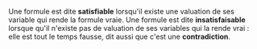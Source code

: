 Une formule est dite **satisfiable** lorsqu'il existe une valuation de ses variable qui rende la formule vraie.
Une formule est dite **insatisfaisable** lorsque qu'il n'existe pas de valuation de ses variables qui la rende vrai : elle est tout le temps fausse, dit aussi que c'est une **contradiction**.